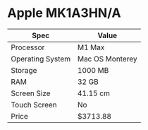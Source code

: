 # Apple MK1A3HN/A

| Spec | Value |
|---|---|
| Processor | M1 Max |
| Operating System | Mac OS Monterey |
| Storage | 1000 MB |
| RAM | 32 GB |
| Screen Size | 41.15 cm |
| Touch Screen | No |
| Price | $3713.88 |
